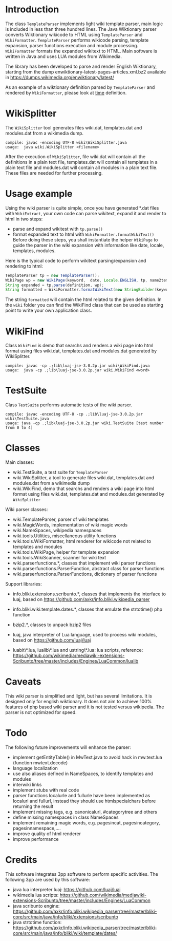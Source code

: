 # Introduction
The class ``TemplateParser`` implements light wiki template parser, main logic is included in less than three hundred lines.
The Java Wiktionary parser converts Wiktionary wikicode to HTML using ``TemplateParser`` and ``WikiFormatter``.
``TemplateParser`` performs wikicode parsing, template expansion, parser functions execution and module processing.
``WikiFormatter`` formats the expanded wikitext to HTML.
Main software is written in Java and uses LUA modules from Wikimedia.

The library has been developed to parse and render English Wiktionary, starting from the dump enwiktionary-latest-pages-articles.xml.bz2 available in https://dumps.wikimedia.org/enwiktionary/latest/

As an example of a wiktionary definition parsed by ``TemplateParser`` and rendered by ``WikiFormatter``, please look at [time](wiki.html) definition.

# WikiSplitter
The ``WikiSplitter`` tool generates files wiki.dat, templates.dat and modules.dat from a wikimedia dump.
```
compile: javac -encoding UTF-8 wiki\WikiSplitter.java
usage:  java wiki.WikiSplitter <filename>
```
After the execution of ``WikiSplitter``, file wiki.dat will contain all the definitions in a plain text file, templates.dat will contain all templates in a plain text file and modules.dat will contain all modules in a plain text file. These files are needed for further processing.
# Usage example

Using the wiki parser is quite simple, once you have generated \*.dat files with ``WikiExtract``, your own code can parse wikitext, expand it and render to html in two steps:
* parse and expand wikitest with ``tp.parse()``
* format expanded text to html with ``WikiFormatter.formatWikiText()``
Before doing these steps, you shall instantiate the helper ``WikiPage`` to guide the parser in the wiki expansion with information like date, locale, templates, modules.

Here is the typical code to perform wikitext parsing/expansion and rendering to html:
```java
TemplateParser tp = new TemplateParser();
WikiPage wp = new WikiPage(keyword,  date, Locale.ENGLISH, tp, name2template, name2module, false, name2content, true);
String expanded = tp.parse(definition, wp);
String formatted = WikiFormatter.formatWikiText(new StringBuilder(keyword), new StringBuilder(expanded), linkBaseURL);
```
The string ``formatted`` will contain the html related to the given definition. 
In the ``wiki`` folder you can find the WikiFind class that can be used as starting point to write your own application class.
# WikiFind
Class ``WikiFind`` is demo that searchs and renders a wiki page into html format using files wiki.dat, templates.dat and modules.dat generated by WikiSplitter.
```
compile: javac -cp .;lib\luaj-jse-3.0.2p.jar wiki\WikiFind.java
usage:  java -cp .;lib\luaj-jse-3.0.2p.jar wiki.WikiFind <word>
```
# TestSuite
Class ``TestSuite`` performs automatic tests of the wiki parser.
```
compile: javac -encoding UTF-8 -cp .;lib\luaj-jse-3.0.2p.jar wiki\TestSuite.java
usage: java -cp .;lib\luaj-jse-3.0.2p.jar wiki.TestSuite [test number from 0 to 4]
```
# Classes
Main classes:
- wiki.TestSuite, a test suite for ``TemplateParser``
- wiki.WikiSplitter, a tool to generate files wiki.dat, templates.dat and modules.dat from a wikimedia dump
- wiki.WikiFind, demo that searchs and renders a wiki page into html format using files wiki.dat, templates.dat and modules.dat generated by ``WikiSplitter``

Wiki parser classes:
- wiki.TemplateParser, parser of wiki templates
- wiki.MagicWords, implementation of wiki magic words
- wiki.NameSpaces, wikipedia namespaces
- wiki.tools.Utilities, miscellaneous utility functions
- wiki.tools.WikiFormatter, html renderer for wikicode not related to templates and modules
- wiki.tools.WikiPage, helper for template expansion
- wiki.tools.WikiScanner, scanner for wiki text
- wiki.parserfunctions.\*, classes that implement wiki parser functions
- wiki.parserfunctions.ParserFunction, abstract class for parser functions
- wiki.parserfunctions.ParserFunctions, dictionary of parser functions

Support libraries:
- info.bliki.extensions.scribunto.\*, classes that implements the interface to luaj, based on https://github.com/axkr/info.bliki.wikipedia_parser 
- info.bliki.wiki.template.dates.\*, classes that emulate the strtotime() php function
- bzip2.\*, classes to unpack bzip2 files

- luaj, java interpreter of Lua language, used to process wiki modules, based on https://github.com/luaj/luaj

- luabit\\\*.lua, lualib\\\*.lua and ustring\\\*.lua: lua scripts, reference: https://github.com/wikimedia/mediawiki-extensions-Scribunto/tree/master/includes/Engines/LuaCommon/lualib

# Caveats
This wiki parser is simplified and light, but has several limitations. It is designed only for english wiktionary.
It does not aim to achieve 100% features of php based wiki parser and it is not tested versus wikipedia.
The parser is not optimized for speed.

# Todo
The following future improvements will enhance the parser:
- implement getEntityTable() in MwText.java to avoid hack in mw.text.lua (function mwtext.decode)
- language localization
- use also aliases defined in NameSpaces, to identify templates and modules
- interwiki links
- implement stubs with real code
- parser functions localurle and fullurle have been implemented as localurl and fullurl, instead they should use htmlspecialchars before returning the result
- implement missing tags, e.g. canonicalurl,  #categorytree and others
- define missing namespaces in class NameSpaces
- implement remaining magic words, e.g. pagesincat, pagesincategory, pagesinnamespace,....
- improve quality of html renderer
- improve performance

# Credits
This software integrates 3pp software to perform specific activities.
The following 3pp are used by this software:
- java lua interpreter luaj: https://github.com/luaj/luaj
- wikimedia lua scripts: https://github.com/wikimedia/mediawiki-extensions-Scribunto/tree/master/includes/Engines/LuaCommon
- java scribunto engine: https://github.com/axkr/info.bliki.wikipedia_parser/tree/master/bliki-core/src/main/java/info/bliki/extensions/scribunto
- java strtotime function: https://github.com/axkr/info.bliki.wikipedia_parser/tree/master/bliki-core/src/main/java/info/bliki/wiki/template/dates/
